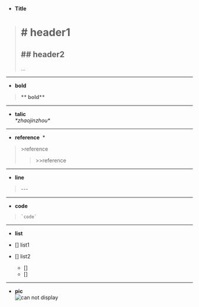 * **Title**  
># \# header1  
>## \#\# header2  
>...
---
* **bold**  
>**\*\* bold\*\***  
---
* **talic**  
*\*zhaojinzhou\**
---
* **reference**  *
> \>reference
>> \>\>reference  
---
* **line**  
> \-\-\-  
---
* **code**  
> `` `code` ``  
---
* **list**
- [] list1  
- [] list2  

  - []
  - []  
---  
* **pic**  
![can not display](http://www.baidu.com/img/bdlogo.gif)
